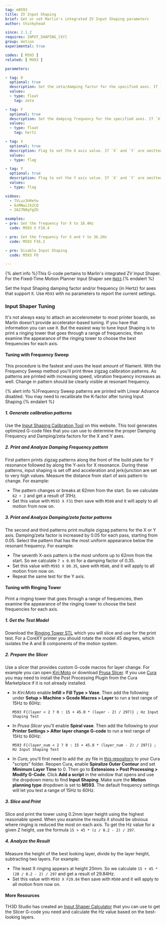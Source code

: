 ```yaml
---
tag: m0593
title: ZV Input Shaping
brief: Get or set Marlin's integrated ZV Input Shaping parameters
author: thinkyhead

since: 2.1.2
requires: INPUT_SHAPING_[XY]
group: motion
experimental: true

codes: [ M593 ]
related: [ M493 ]

parameters:

- tag: D
  optional: true
  description: Set the zeta/damping factor for the specified axes. If `X` and `Y` are omitted, both will be set.
  values:
  - type: float
    tag: zeta

- tag: F
  optional: true
  description: Set the damping frequency for the specified axes. If `X` and `Y` are omitted, both will be set.
  values:
  - type: float
    tag: hertz

- tag: X
  optional: true
  description: Flag to set the X axis value. If `X` and `Y` are omitted, both will be set.
  values:
  - type: flag

- tag: Y
  optional: true
  description: Flag to set the Y axis value. If `X` and `Y` are omitted, both will be set.
  values:
  - type: flag

videos:
  - 7VLuz3hReYw
  - 6zMNwiJX2CQ
  - 2A27N8qfgZU

examples:
- pre: Set the frequency for X to 18.4Hz
  code: M593 X F18.4

- pre: Set the frequency for X and Y to 36.2Hz
  code: M593 F36.2

- pre: Disable Input Shaping
  code: M593 F0

---
```

{% alert info %}This G-code pertains to Marlin's integrated ZV Input Shaper. For the Fixed-Time Motion Planner Input Shaper see [`M493`](/docs/gcode/M493.html).{% endalert %}

Set the Input Shaping damping factor and/or frequency (in Hertz) for axes that support it. Use `M593` with no parameters to report the current settings.

### Input Shaper Tuning
It's not always easy to attach an accelerometer to most printer boards, so Marlin doesn't provide accelerator-based tuning. If you have that information you can use it. But the easiest way to tune Input Shaping is to print a ringing tower that goes through a range of frequencies, then examine the appearance of the ringing tower to choose the best frequencies for each axis.

#### Tuning with Frequency Sweep
This procedure is the fastest and uses the least amount of filament. With the Frequency Sweep method you'll print three zigzag calibration patterns. As patterns are printed with increasing speed, vibration frequency increases as well. Change in pattern should be clearly visible at resonant frequency.

{% alert info %}Frequency Sweep patterns are printed with Linear Advance disabled. You may need to recalibrate the K-factor after tuning Input Shaping.{% endalert %}

##### 1. Generate calibration patterns
Use the [Input Shaping Calibration Tool](/tools/input_shaping/freq-calibr.html) on this website. This tool generates optimized G-code files that you can use to determine the proper Damping Frequency and Damping/zeta factors for the X and Y axes.

##### 2. Print and Analyze Damping Frequency pattern
First pattern prints zigzag patterns along the front of the build plate for Y resonance followed by along the Y-axis for X resonance. During these patterns, input shaping is set off and acceleration and jerk/junction are set to very high values. Measure the distance from start of axis pattern to change. For example:
- The pattern changes or breaks at 62mm from the start. So we calculate `62 ÷ 2` and get a result of 31Hz.
- Set this value with `M593 X F31` then save with `M500` and it will apply to all motion from now on.

##### 3. Print and Analyze Damping/zeta factor patterns
The second and third patterns print multiple zigzag patterns for the X or Y axis. Damping/zeta factor is increased by 0.05 for each pass, starting from 0.05. Select the pattern that has the most uniform appearance below the resonant frequency. For example:
- The seventh X-axis pattern is the most uniform up to 62mm from the start. So we calculate `7 x 0.05` for a damping factor of 0.35.
- Set this value with `M593 X D0.35`, save with `M500`, and it will apply to all motion from now on.
- Repeat the same test for the Y axis.

#### Tuning with Ringing Tower
Print a ringing tower that goes through a range of frequencies, then examine the appearance of the ringing tower to choose the best frequencies for each axis.

##### 1. Get the Test Model
Download the [Ringing Tower STL](/assets/stl/ringing_tower.stl) which you will slice and use for the print test. For a CoreXY printer you should rotate the model 45 degrees, which isolates the A and B components of the motion system.

##### 2. Prepare the Slicer
Use a slicer that provides custom G-code macros for layer change. For example you can open [Kiri:Moto](//grid.space/kiri/) or download [Prusa Slicer](//www.prusa3d.com/page/prusaslicer_424). If you use [Cura](//ultimaker.com/software/ultimaker-cura) you may need to install the Post Processing Plugin from the Cura Marketplace if it is not already installed.

- In *Kiri:Moto* enable **Infill > Fill Type > Vase**. Then add the following under **Setup > Machine > Gcode Macros > Layer** to run a test range of 15Hz to 60Hz:
  ```
  M593 F{(layer < 2 ? 0 : 15 + 45.0 * (layer - 2) / 297)} ; Hz Input Shaping Test
  ```

- In *Prusa Slicer* you'll enable **Spiral vase**. Then add the following to your **Printer Settings > After layer change G-code** to run a test range of 15Hz to 60Hz:
  ```
  M593 F{(layer_num < 2 ? 0 : 15 + 45.0 * (layer_num - 2) / 297)} ; Hz Input Shaping Test
  ```

- In *Cura*, you'll first need to add the .py file in [this repository](//www.github.com/dsdanielko/cura-ringing-tower-script/) to your Cura "scripts" folder. Reopen Cura, enable **Spiralize Outer Contour** and set **Minimum Layer Time** to 0. Then go to **Extensions > Post Processing > Modify G-Code**. Click **Add a script** in the window that opens and use the dropdown menu to find **Input Shaping**. Make sure the **Motion planning type** dropdown is set to **M593**. The default frequency settings will let you test a range of 15Hz to 60Hz.

##### 3. Slice and Print
Slice and print the tower using 0.2mm layer height using the highest reasonable speed. When you examine the results it should be obvious where ringing is reduced the most on each axis. To get the Hz value for a given Z height, use the formula `15 + 45 * (z / 0.2 - 2) / 297`.

##### 4. Analyze the Result
Measure the height of the best looking layer, divide by the layer height, subtracting two layers. For example:
- The least X ringing appears at height 20mm. So we calculate `15 + 45 * (20 / 0.2 - 2) / 297` and get a result of 29.84Hz.
- Set this value with `M593 X F29.84` then save with `M500` and it will apply to all motion from now on.

#### More Resources
TH3D Studio has created an [Input Shaper Calculator](//www.th3dstudio.com/marlin-input-shaping-calculator/) that you can use to get the Slicer G-code you need and calculate the Hz value based on the best-looking layers.
